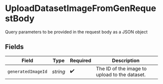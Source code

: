 # UploadDatasetImageFromGenRequestBody

Query parameters to be provided in the request body as a JSON object


## Fields

| Field                                         | Type                                          | Required                                      | Description                                   |
| --------------------------------------------- | --------------------------------------------- | --------------------------------------------- | --------------------------------------------- |
| `generatedImageId`                            | *string*                                      | :heavy_check_mark:                            | The ID of the image to upload to the dataset. |